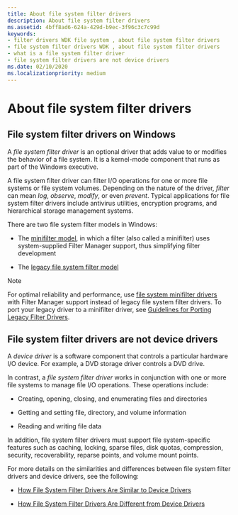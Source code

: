 ```yaml
---
title: About file system filter drivers
description: About file system filter drivers
ms.assetid: 4bff8ad6-624a-429d-b9ec-3f96c3c7c99d
keywords:
- filter drivers WDK file system , about file system filter drivers
- file system filter drivers WDK , about file system filter drivers
- what is a file system filter driver
- file system filter drivers are not device drivers
ms.date: 02/10/2020
ms.localizationpriority: medium
---
```


# About file system filter drivers

## File system filter drivers on Windows

A *file system filter driver* is an optional driver that adds value to or modifies the behavior of a file system. It is a kernel-mode component that runs as part of the Windows executive.

A file system filter driver can filter I/O operations for one or more file systems or file system volumes. Depending on the nature of the driver, *filter* can mean *log*, *observe*, *modify*, or even *prevent*. Typical applications for file system filter drivers include antivirus utilities, encryption programs, and hierarchical storage management systems.

There are two file system filter models in Windows:

- The [minifilter model](https://docs.microsoft.com/windows-hardware/drivers/ifs/filter-manager-concepts), in which a filter (also called a minifilter) uses system-supplied Filter Manager support, thus simplifying filter development

- The [legacy file system filter model](./about-file-system-legacy-filter-drivers.md)

> [!NOTE]
> For optimal reliability and performance, use [file system minifilter drivers](./filter-manager-concepts.md) with Filter Manager support instead of legacy file system filter drivers. To port your legacy driver to a minifilter driver, see [Guidelines for Porting Legacy Filter Drivers](guidelines-for-porting-legacy-filter-drivers.md).

## File system filter drivers are not device drivers

A *device driver* is a software component that controls a particular hardware I/O device. For example, a DVD storage driver controls a DVD drive.

In contrast, a *file system filter driver* works in conjunction with one or more file systems to manage file I/O operations. These operations include:

- Creating, opening, closing, and enumerating files and directories

- Getting and setting file, directory, and volume information

- Reading and writing file data

In addition, file system filter drivers must support file system-specific features such as caching, locking, sparse files, disk quotas, compression, security, recoverability, reparse points, and volume mount points.

For more details on the similarities and differences between file system filter drivers and device drivers, see the following:

- [How File System Filter Drivers Are Similar to Device Drivers](how-file-system-filter-drivers-are-similar-to-device-drivers.md)

- [How File System Filter Drivers Are Different from Device Drivers](how-file-system-filter-drivers-are-different-from-device-drivers.md)
